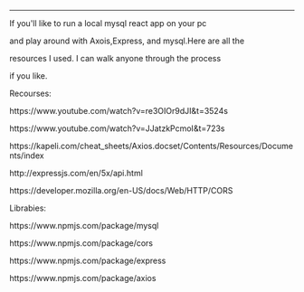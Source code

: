 
---
<p>If you'll like to run a local mysql react app on your pc  </p>
<p>and play around with Axois,Express, and mysql.Here are all the </p>
<p>resources I used. I can walk anyone through the process</p>
<p>if you like. </p>
<p></p>
<p>Recourses:</p>
<p></p>
<p>https://www.youtube.com/watch?v=re3OIOr9dJI&t=3524s</p>
<p>https://www.youtube.com/watch?v=JJatzkPcmoI&t=723s</p>
<p>https://kapeli.com/cheat_sheets/Axios.docset/Contents/Resources/Documents/index</p>
<p>http://expressjs.com/en/5x/api.html</p>
<p>https://developer.mozilla.org/en-US/docs/Web/HTTP/CORS</p>
<p></p>
<p></p>
<p>Librabies:</p>
<p></p>
<p>https://www.npmjs.com/package/mysql</p>
<p>https://www.npmjs.com/package/cors</p>
<p>https://www.npmjs.com/package/express</p>
<p>https://www.npmjs.com/package/axios</p>



